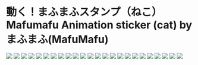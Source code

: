 # 動く！まふまふスタンプ（ねこ） Mafumafu Animation sticker (cat) by まふまふ(MafuMafu)

![](https://cdn.jsdelivr.net/gh/2x-ercha/twikoo-magic@1.0/image/Mafumafu/199749454.png)
![](https://cdn.jsdelivr.net/gh/2x-ercha/twikoo-magic@1.0/image/Mafumafu/199749455.png)
![](https://cdn.jsdelivr.net/gh/2x-ercha/twikoo-magic@1.0/image/Mafumafu/199749456.png)
![](https://cdn.jsdelivr.net/gh/2x-ercha/twikoo-magic@1.0/image/Mafumafu/199749457.png)
![](https://cdn.jsdelivr.net/gh/2x-ercha/twikoo-magic@1.0/image/Mafumafu/199749458.png)
![](https://cdn.jsdelivr.net/gh/2x-ercha/twikoo-magic@1.0/image/Mafumafu/199749459.png)
![](https://cdn.jsdelivr.net/gh/2x-ercha/twikoo-magic@1.0/image/Mafumafu/199749460.png)
![](https://cdn.jsdelivr.net/gh/2x-ercha/twikoo-magic@1.0/image/Mafumafu/199749461.png)
![](https://cdn.jsdelivr.net/gh/2x-ercha/twikoo-magic@1.0/image/Mafumafu/199749462.png)
![](https://cdn.jsdelivr.net/gh/2x-ercha/twikoo-magic@1.0/image/Mafumafu/199749463.png)
![](https://cdn.jsdelivr.net/gh/2x-ercha/twikoo-magic@1.0/image/Mafumafu/199749464.png)
![](https://cdn.jsdelivr.net/gh/2x-ercha/twikoo-magic@1.0/image/Mafumafu/199749465.png)
![](https://cdn.jsdelivr.net/gh/2x-ercha/twikoo-magic@1.0/image/Mafumafu/199749466.png)
![](https://cdn.jsdelivr.net/gh/2x-ercha/twikoo-magic@1.0/image/Mafumafu/199749467.png)
![](https://cdn.jsdelivr.net/gh/2x-ercha/twikoo-magic@1.0/image/Mafumafu/199749468.png)
![](https://cdn.jsdelivr.net/gh/2x-ercha/twikoo-magic@1.0/image/Mafumafu/199749469.png)
![](https://cdn.jsdelivr.net/gh/2x-ercha/twikoo-magic@1.0/image/Mafumafu/199749470.png)
![](https://cdn.jsdelivr.net/gh/2x-ercha/twikoo-magic@1.0/image/Mafumafu/199749471.png)
![](https://cdn.jsdelivr.net/gh/2x-ercha/twikoo-magic@1.0/image/Mafumafu/199749472.png)
![](https://cdn.jsdelivr.net/gh/2x-ercha/twikoo-magic@1.0/image/Mafumafu/199749473.png)
![](https://cdn.jsdelivr.net/gh/2x-ercha/twikoo-magic@1.0/image/Mafumafu/199749474.png)
![](https://cdn.jsdelivr.net/gh/2x-ercha/twikoo-magic@1.0/image/Mafumafu/199749475.png)
![](https://cdn.jsdelivr.net/gh/2x-ercha/twikoo-magic@1.0/image/Mafumafu/199749476.png)
![](https://cdn.jsdelivr.net/gh/2x-ercha/twikoo-magic@1.0/image/Mafumafu/199749477.png)
